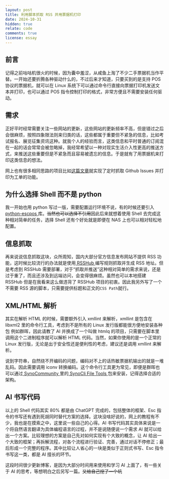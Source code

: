 ```yaml
---
layout: post
title: 利用脚本抓取 RSS 并用票据机打印
date: 2024-10-31
hidden: true
relate: code
comments: true
license: essay
---
```


## 前言

记得之前咕咕机很火的时候，因为囊中羞涩，从咸鱼上淘了不少二手票据机当作平替。一开始还要折腾各种驱动什么的，不过后来才知道，只要买到的是支持 POS 协议的票据机，就可以在 Linux 系统下可以通过命令行直接向票据打印机发送文本并打印，也可以通过 POS 指令控制打印的格式，非常方便且不需要安装任何驱动。

## 需求

正好平时经常需要关注一些网站的更新，这些网站的更新频率不高，但是错过之后会很麻烦，按照四象限法则来归类的话，这些都属于重要但不紧急的信息，比如考试报名、展览征集资讯这种。就我个人的经验而言，这类信息和平时普通的订阅混在一起的话会常常会被忽略掉，我经常希望以一种对现实生活介入性更高的推送方式，来推送这些重要但是不紧急而且容易被遗忘的信息。于是就有了用票据机来打印这类信息的想法。

网上也有很多相同思路的项目比如[这篇文章](https://aschmelyun.com/blog/i-built-receipt-printer-for-github-issues/)就实现了定时抓取 Github Issues 并打印为工单的功能。

## 为什么选择 Shell 而不是 python

我一开始也用 python 写过一版，需要配置运行环境不说，有的时候还要引入[ python-escpos ](https://python-escpos.readthedocs.io/en/latest/)库。<del class="block" title="你知道的太多了" datetime="20200124" ontouchstart=''>当然也可以选择不引用</del>因此后来就想着使用 Shell 去完成这种相对简单的任务，选择 Shell 还有个好处就是即便在 NAS 上也可以相对轻松地配置。

## 信息抓取

再来说说信息抓取这块，众所周知，国内大部分官方信息发布网站不提供 RSS 功能，这时候比较流行的办法就是使用[ RSSHub ](https://rsshub.app/)编写规则抓取并生成 RSS 地址。但是考虑到 RSSHub 需要部署，对于“抓取并推送”这种相对简单的需求来说，还是过于重了，而且还涉及到远端访问，会变得很麻烦。虽然也可以本地搭建 RSSHub 但是在我看来这么做违背了 RSSHub 项目的初衷。因此我另外写了一个不需要 RSS 源的脚本，只需要提供标题和正文的`CSS Path`就行。

## XML/HTML 解析

其实在解析 HTML 的时候，需要额外引入 xmllint 来解析，xmllint 是包含在 libxml2 里的命令行工具，考虑到不是所有的 Linux 发行版都能很方便地安装各种包 例如群晖，因此请教了 AI 并换成了一个叫做 htmlq 的项目，只需要在脚本里调用这个二进制程序就可以解析 HTML 代码。当然，如果你使用的是一个正常的 Linux 发行版，无论是出于安全性还是便利性的考虑，建议还是调用 xmllint 来解析。

说到字符串，自然绕不开编码的问题，编码对不上的话热敏票据机输出的就是一堆乱码。因此需要调用 iconv 转换编码。这个命令行工具更为常见，即便是群晖也可以通过[ SynoCommunity ](https://synocommunity.com/)里的[ SynoCli File Tools ](https://synocommunity.com/package/synocli-file/)包来安装，记得选择合适的架构。

## AI 书写代码

以上的 Shell 代码其实 80% 都是由 ChatGPT 完成的，包括整体的框架、Esc 指令的书写还有遇到死胡同时替代方案的选择。这块没啥好说的，网上的教程有不少，我也是在摸索之中，这里说一些自己的心得。AI 书写代码其实具体来说是一个将自然语言翻译为具体编程语言的过程，并不是说随便说一个需求 AI 就可以给出一个方案。比较理想的方案是自己先对如何实现有个大致的概念，让 AI 给出一个大致的框架；再拆解流程，对各个流程进行验证、完善，通过对话不停修正；最后形成一个完整的程序。其中比较让人省心的一块是类似于正则式书写、Esc 指令书写这一类，都是 AI 擅长的环节。

这段时间很少更新博客，是因为大部分时间用来使用和学习 AI 上面了，有一些关于 AI 的思考，等想明白之后另写一篇。<del class="block" title="你知道的太多了" datetime="20200124" ontouchstart=''>又给自己挖了一个坑</del>